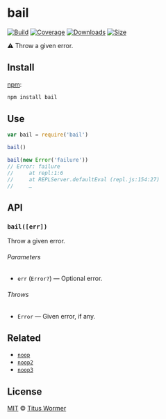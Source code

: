 # bail

[![Build][build-badge]][build]
[![Coverage][coverage-badge]][coverage]
[![Downloads][downloads-badge]][downloads]
[![Size][size-badge]][size]

:warning: Throw a given error.

## Install

[npm][]:

```sh
npm install bail
```

## Use

```js
var bail = require('bail')

bail()

bail(new Error('failure'))
// Error: failure
//     at repl:1:6
//     at REPLServer.defaultEval (repl.js:154:27)
//     …
```

## API

### `bail([err])`

Throw a given error.

###### Parameters

- `err` (`Error?`) — Optional error.

###### Throws

- `Error` — Given error, if any.

## Related

- [`noop`][noop]
- [`noop2`][noop2]
- [`noop3`][noop3]

## License

[MIT][license] © [Titus Wormer][author]

<!-- Definitions -->

[build-badge]: https://img.shields.io/travis/wooorm/bail.svg
[build]: https://travis-ci.org/wooorm/bail
[coverage-badge]: https://img.shields.io/codecov/c/github/wooorm/bail.svg
[coverage]: https://codecov.io/github/wooorm/bail
[downloads-badge]: https://img.shields.io/npm/dm/bail.svg
[downloads]: https://www.npmjs.com/package/bail
[size-badge]: https://img.shields.io/bundlephobia/minzip/bail.svg
[size]: https://bundlephobia.com/result?p=bail
[npm]: https://docs.npmjs.com/cli/install
[license]: license
[author]: https://wooorm.com
[noop]: https://www.npmjs.com/package/noop
[noop2]: https://www.npmjs.com/package/noop2
[noop3]: https://www.npmjs.com/package/noop3
